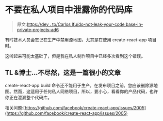 # 不要在私人项目中泄露你的代码库

> 原文:[https://dev . to/Carlos lfu/do-not-leak-your-code base-in-private-projects-ad6](https://dev.to/carloslfu/do-not-leak-your-codebase-in-private-projects-ad6)

有时技术人员会忘记在生产中禁用源地图，尤其是在使用 create-react-app 项目时。

这听起来可能太基础了，但是我在私人制作项目中已经多次看到这个错误。

## TL &博士...不尽然，这是一篇很小的文章

create-react-app build 命令还不能用于生产，在发布项目之前，您应该删除源地图。然而，这适用于任何私人网络项目，所以，要小心，看看你的产品代码，也许你正在泄漏整个代码库。

相关问题:[https://github.com/facebook/create-react-app/issues/2005](https://github.com/facebook/create-react-app/issues/2005)